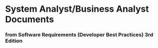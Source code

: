 # System Analyst/Business Analyst Documents
### from  Software Requirements (Developer Best Practices) 3rd Edition

